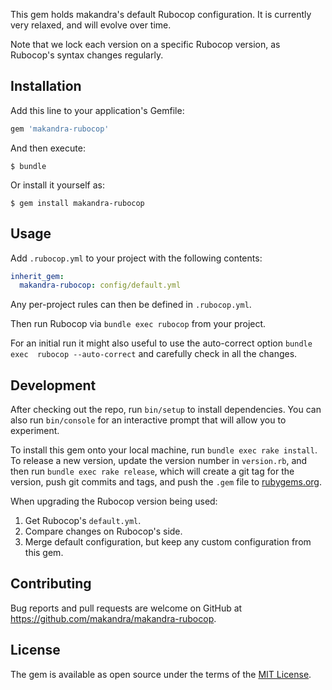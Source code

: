 This gem holds makandra's default Rubocop configuration.
It is currently very relaxed, and will evolve over time.

Note that we lock each version on a specific Rubocop version, as Rubocop's syntax changes regularly.

## Installation

Add this line to your application's Gemfile:

```ruby
gem 'makandra-rubocop'
```

And then execute:

    $ bundle

Or install it yourself as:

    $ gem install makandra-rubocop

## Usage

Add `.rubocop.yml` to your project with the following contents:

```yaml
inherit_gem:
  makandra-rubocop: config/default.yml
```

Any per-project rules can then be defined in `.rubocop.yml`.

Then run Rubocop via `bundle exec rubocop` from your project.

For an initial run it might also useful to use the auto-correct option `bundle exec  rubocop --auto-correct` and carefully check in all the changes.

## Development

After checking out the repo, run `bin/setup` to install dependencies. You can also run `bin/console` for an interactive prompt that will allow you to experiment.

To install this gem onto your local machine, run `bundle exec rake install`. To release a new version, update the version number in `version.rb`, and then run `bundle exec rake release`, which will create a git tag for the version, push git commits and tags, and push the `.gem` file to [rubygems.org](https://rubygems.org).

When upgrading the Rubocop version being used:

1. Get Rubocop's `default.yml`.
2. Compare changes on Rubocop's side.
3. Merge default configuration, but keep any custom configuration from this gem.

## Contributing

Bug reports and pull requests are welcome on GitHub at https://github.com/makandra/makandra-rubocop.

## License

The gem is available as open source under the terms of the [MIT License](https://opensource.org/licenses/MIT).
